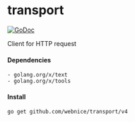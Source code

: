 # transport

[![GoDoc](https://godoc.org/github.com/webnice/transport?status.svg)](https://godoc.org/github.com/webnice/transport)

Client for HTTP request

#### Dependencies

	- golang.org/x/text
	- golang.org/x/tools

#### Install
```bash
go get github.com/webnice/transport/v4
```
